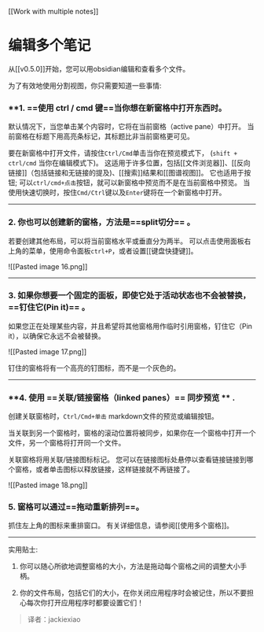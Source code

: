 [[Work with multiple notes]]

# 编辑多个笔记
从[[v0.5.0]]开始，您可以用obsidian编辑和查看多个文件。

为了有效地使用分割视图，你只需要知道一些事情:

### **1. ==使用 ctrl / cmd 键==当你想在新窗格中打开东西时。

默认情况下，当您单击某个内容时，它将在当前窗格（active pane）中打开。 当前窗格在标题下用高亮条标记，其标题比非当前窗格更可见。

要在新窗格中打开文件，请按住`Ctrl/Cmd`单击当你在预览模式下， (`shift + ctrl/cmd` 当你在编辑模式下)。 这适用于许多位置，包括[[文件浏览器]]、[[反向链接]]（包括链接和无链接的提及)、[[搜索]]结果和[[图谱视图]]。 它也适用于按钮; 可以`ctrl/cmd+点击`按钮，就可以新窗格中预览而不是在当前窗格中预览。 当使用快速切换时，按住`Cmd/Ctrl`键以及`Enter`键将在一个新窗格中打开。

---

### **2. 你也可以创建新的窗格，方法是==split切分==** 。

若要创建其他布局，可以将当前窗格水平或垂直分为两半。 可以点击使用面板右上角的菜单，使用命令面板`ctrl+P`，或者设置[[键盘快捷键]]。

![[Pasted image 16.png]]

---

### **3. 如果你想要一个固定的面板，即使它处于活动状态也不会被替换，==钉住它(Pin it)==** 。

如果您正在处理某些内容，并且希望将其他窗格用作临时引用窗格，钉住它（Pin it），以确保它永远不会被替换。

![[Pasted image 17.png]]

钉住的窗格将有一个高亮的钉图标，而不是一个灰色的。

---

### **4. 使用 ==关联/链接窗格（linked panes）== 同步预览 ** .

创建关联窗格时，`Ctrl/Cmd+单击` markdown文件的预览或编辑按钮。

当关联到另一个窗格时，窗格的滚动位置将被同步，如果你在一个窗格中打开一个文件，另一个窗格将打开同一个文件。

关联窗格将用关联/链接图标标记。 您可以在链接图标处悬停以查看链接链接到哪个窗格，或者单击图标以释放链接，这样链接就不再链接了。

![[Pasted image 18.png]]

### **5. 窗格可以通过==拖动重新排列==**。

抓住左上角的图标来重排窗口。 有关详细信息，请参阅[[使用多个窗格]]。

---

实用贴士:

1. 你可以随心所欲地调整窗格的大小，方法是拖动每个窗格之间的调整大小手柄。

2. 你的文件布局，包括它们的大小，在你关闭应用程序时会被记住，所以不要担心每次你打开应用程序时都要设置它们！

> 译者：jackiexiao
